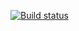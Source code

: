 [![Build status](https://ci.appveyor.com/api/projects/status/8iddhy5qp5gotu0a?svg=true)](https://ci.appveyor.com/project/GknowW/1-2-api-ci-jsj30)